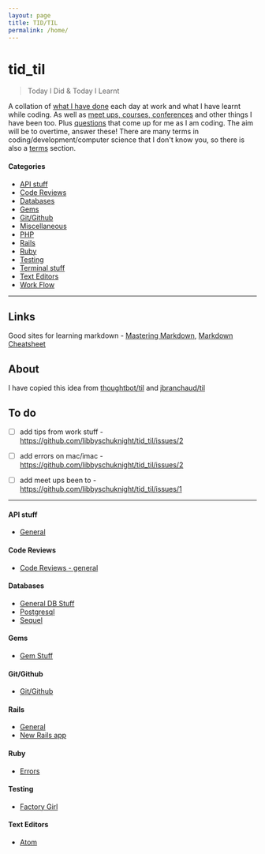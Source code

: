 ```yaml
---
layout: page
title: TID/TIL
permalink: /home/
---
```


# tid_til
> Today I Did & Today I Learnt

A collation of [what I have done](tid.md) each day at work and what I have learnt while coding.
As well as [meet ups, courses, conferences](courses_etc.md) and other things I have been too.
Plus [questions](questions.md) that come up for me as I am coding. The aim will be to overtime, answer these!
There are many terms in coding/development/computer science that I don't know you, so there is also a [terms](terms.md) section.

#### Categories
- [API stuff](#api-stuff)
- [Code Reviews](#code-reviews)
- [Databases](#databases)
- [Gems](#gems)
- [Git/Github](#gitgithub)
- [Miscellaneous](miscellaneous.md)
- [PHP](php.md)
- [Rails](#rails)
- [Ruby](#ruby)
- [Testing](#testing)
- [Terminal stuff](/terminal/terminal_stuff.md)
- [Text Editors](#text-editors)
- [Work Flow](work_flow.md)

---

## Links

Good sites for learning markdown - [Mastering Markdown](https://guides.github.com/features/mastering-markdown/), [Markdown Cheatsheet
](https://github.com/adam-p/markdown-here/wiki/Markdown-Cheatsheet)

## About

I have copied this idea from [thoughtbot/til](https://github.com/thoughtbot/til) and [jbranchaud/til](https://github.com/jbranchaud/til)

## To do
- [ ] add tips from work stuff - https://github.com/libbyschuknight/tid_til/issues/2
- [ ] add errors on mac/imac - https://github.com/libbyschuknight/tid_til/issues/2
- [ ] add meet ups been to - https://github.com/libbyschuknight/tid_til/issues/1


---

#### API stuff
- [General](api_stuff/general.md)

#### Code Reviews
- [Code Reviews - general](code_reviews/code_reviews_general.md)

#### Databases
- [General DB Stuff](databases/databases.md)
- [Postgresql](databases/postgresql.md)
- [Sequel](databases/sequel.md)

#### Gems
- [Gem Stuff](/gems/gem_stuff.md)

#### Git/Github
- [Git/Github](/git_github/git.md)

#### Rails
- [General](/rails/rails.md)
- [New Rails app](/rails/new_rails_app.md)

#### Ruby
- [Errors](/ruby/errors.md)

#### Testing
- [Factory Girl](/testing/factory_girl.md)

#### Text Editors
- [Atom](/text_editors/atom.md)
